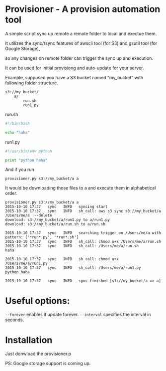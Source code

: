 Provisioner - A provision automation tool
=========================================

A simple script sync up remote a remote folder to local and exectue them.

It utilizes the sync/rsync features of awscli tool (for S3) and gsutil tool (for Google Storage),

so any changes on remote folder can trigger the sync up and execution.

It can be used for initial provisiong and auto-update for your server.


Example, supposed you have a S3 bucket named "my_bucket" with following folder structure.

```
s3://my_bucket/
	a/
		run.sh
		run1.py
```

run.sh 

```bash
#!/bin/bash

echo "haha"
```

run1.py

```python
#!/usr/bin/env python

print "python haha"
```

And if you run

```
provisioner.py s3://my_bucket/a a
```

It would be downloading those files to a and execute them in alphabetical order.

```
provisioner.py s3://my_bucket/a a
2015-10-10 17:37   sync   INFO   syncing start
2015-10-10 17:37   sync   INFO   sh_call: aws s3 sync s3://my_bucket/a /Users/me/a  --delete
download: s3://my_bucket/a/run1.py to a/run1.py
download: s3://my_bucket/a/run.sh to a/run.sh

2015-10-10 17:37   sync   INFO   searching trigger on /Users/me/a with pattern: ['*run*.py', '*run*.sh']
2015-10-10 17:37   sync   INFO   sh_call: chmod u+x /Users/me/a/run.sh
2015-10-10 17:37   sync   INFO   sh_call: /Users/me/a/run.sh
haha

2015-10-10 17:37   sync   INFO   sh_call: chmod u+x /Users/me/a/run1.py
2015-10-10 17:37   sync   INFO   sh_call: /Users/me/a/run1.py
python haha

2015-10-10 17:37   sync   INFO   sync finished [s3://my_bucket/a => a]
```

Useful options:
===============

```--forever``` enables it update forever. 
```--interval``` specifies the interval in seconds.


Installation
============

Just donwload the provisioner.p


PS: Google storage support is coming up.